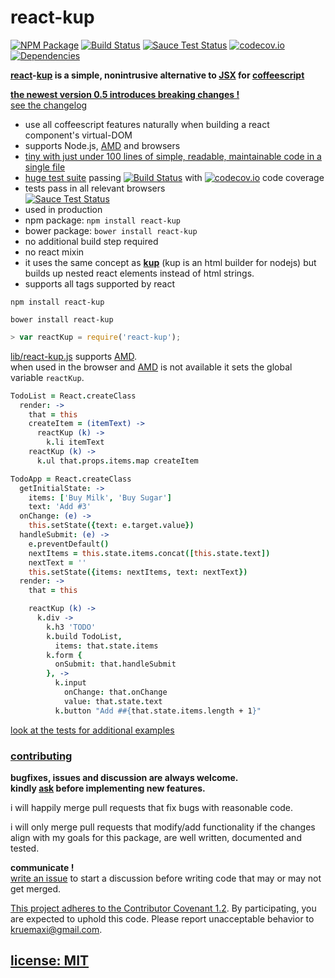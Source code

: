 # react-kup

[![NPM Package](https://img.shields.io/npm/v/react-kup.svg?style=flat)](https://www.npmjs.org/package/react-kup)
[![Build Status](https://travis-ci.org/snd/react-kup.svg?branch=master)](https://travis-ci.org/snd/react-kup/branches)
[![Sauce Test Status](https://saucelabs.com/buildstatus/reactkup)](https://saucelabs.com/u/reactkup)
[![codecov.io](http://codecov.io/github/snd/react-kup/coverage.svg?branch=master)](http://codecov.io/github/snd/react-kup?branch=master)
[![Dependencies](https://david-dm.org/snd/react-kup.svg)](https://david-dm.org/snd/react-kup)

**[react](http://facebook.github.io/react/)-[kup](https://github.com/snd/kup) is a simple, nonintrusive alternative to [JSX](https://facebook.github.io/react/docs/jsx-in-depth.html) for [coffeescript](http://coffeescript.org/)**

**[the newest version 0.5 introduces breaking changes !](CHANGELOG.md#05)**  
[see the changelog](CHANGELOG.md#05)

- use all coffeescript features naturally when building a react component's virtual-DOM
- supports Node.js, [AMD](http://requirejs.org/docs/whyamd.html) and browsers
- [tiny with just under 100 lines of simple, readable, maintainable code in a single file](src/react-kup.coffee)
- [huge test suite](test/react-kup.coffee)
  passing [![Build Status](https://travis-ci.org/snd/react-kup.svg?branch=master)](https://travis-ci.org/snd/react-kup/branches)
  with [![codecov.io](http://codecov.io/github/snd/react-kup/coverage.svg?branch=master)](http://codecov.io/github/snd/react-kup?branch=master)
  code coverage
- tests pass in all relevant browsers  
  [![Sauce Test Status](https://saucelabs.com/browser-matrix/reactkup.svg)](https://saucelabs.com/u/reactkup)
- used in production
- npm package: `npm install react-kup`
- bower package: `bower install react-kup`
- no additional build step required
- no react mixin
- it uses the same concept as [**kup**](https://github.com/snd/kup) (kup is an html builder for nodejs)
  but builds up nested react elements instead of html strings.
- supports all tags supported by react

```
npm install react-kup
```

```
bower install react-kup
```

``` javascript
> var reactKup = require('react-kup');
```

[lib/react-kup.js](lib/react-kup.js) supports [AMD](http://requirejs.org/docs/whyamd.html).  
when used in the browser and [AMD](http://requirejs.org/docs/whyamd.html) is not available it sets the global variable `reactKup`.

```coffeescript
TodoList = React.createClass
  render: ->
    that = this
    createItem = (itemText) ->
      reactKup (k) ->
        k.li itemText
    reactKup (k) ->
      k.ul that.props.items.map createItem

TodoApp = React.createClass
  getInitialState: ->
    items: ['Buy Milk', 'Buy Sugar']
    text: 'Add #3'
  onChange: (e) ->
    this.setState({text: e.target.value})
  handleSubmit: (e) ->
    e.preventDefault()
    nextItems = this.state.items.concat([this.state.text])
    nextText = ''
    this.setState({items: nextItems, text: nextText})
  render: ->
    that = this

    reactKup (k) ->
      k.div ->
        k.h3 'TODO'
        k.build TodoList,
          items: that.state.items
        k.form {
          onSubmit: that.handleSubmit
        }, ->
          k.input
            onChange: that.onChange
            value: that.state.text
          k.button "Add ##{that.state.items.length + 1}"
```

[look at the tests for additional examples](test/react-kup.coffee)

### [contributing](contributing.md)

**bugfixes, issues and discussion are always welcome.  
kindly [ask](https://github.com/snd/url-pattern/issues/new) before implementing new features.**

i will happily merge pull requests that fix bugs with reasonable code.

i will only merge pull requests that modify/add functionality
if the changes align with my goals for this package,
are well written, documented and tested.

**communicate !**  
[write an issue](https://github.com/snd/url-pattern/issues/new) to start a discussion before writing code that may or may not get merged.

[This project adheres to the Contributor Covenant 1.2](CODE_OF_CONDUCT.md). By participating, you are expected to uphold this code. Please report unacceptable behavior to kruemaxi@gmail.com.

## [license: MIT](LICENSE)

